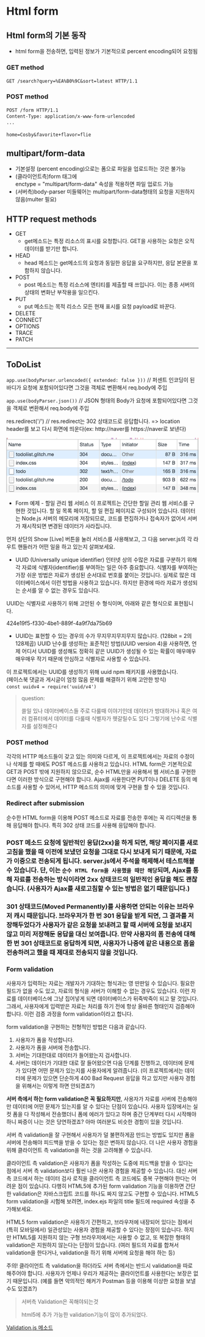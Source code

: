 # Html form

## Html form의 기본 동작

* html form을 전송하면, 입력된 정보가 기본적으로 percent encoding되어 요청됨

### GET method

`GET /search?query=%EA%B0%9C&sort=latest HTTP/1.1`

### POST method

```
POST /form HTTP/1.1
Content-Type: application/x-www-form-urlencoded
...

home=Cosby&favorite+flavor=flie
```

## multipart/form-data

* 기본설정 (percent encoding)으로는 폼으로 파일을 업로드하는 것은 불가능
* (클라이언트측)form 태그에 <Br> enctype = "multipart/form-data" 속성을 적용하면 파일 업로드 가능
* (서버측)body-parser 미들웨어는 multipart/form-data형태의 요청을 지원하지 않음(multer 필요)

## HTTP request methods

* GET
  * get메소드는 특정 리소스의 표시를 요청합니다. GET을 사용하는 요청은 오직 데이터를 받기만 합니다.
* HEAD
  * head 메소드는 get메소드의 요청과 동일한 응답을 요구하지만, 응답 본문을 포함하지 않습니다.
* POST
  * post 메소드는 특정 리소스에 엔티티를 제출할 때 쓰입니다. 이는 종종 서버의 상태의 변화난 부작용을 일으킨다.
* PUT
  * put 메소드는 목적 리소스 모든 현재 표시를 요청 payload로 바꾼다.
* DELETE
* CONNECT
* OPTIONS
* TRACE
* PATCH

---
## ToDoList


`app.use(bodyParser.urlencoded({ extended: false }))` // 퍼센트 인코딩이 된 바디가 요청에 포함되어있다면 그것을 객체로 변환해서 req.body에 주입

`app.use(bodyParser.json())` // JSON 형태의 Body가 요청에 포함되어있다면 그것을 객체로 변환해서 req.body에 주입

res.redirect('/') // res.redirect는 302 상태코드로 응답합니다. => location header를 보고 다시 화면에 띄운다(ex: http://naver를 https://naver로 보낸다)

![redirect](../image/redirect.png)

* Form 예제 - 할일 관리 웹 서비스
이 프로젝트는 간단한 할일 관리 웹 서비스를 구현한 것입니다. 할 일 목록 페이지, 할 일 편집 페이지로 구성되어 있습니다. 데이터는 Node.js 서버의 메모리에 저장되므로, 코드를 편집하거나 접속자가 없어서 서버가 재시작되면 변경된 데이터가 사라집니다.

먼저 상단의 Show [Live] 버튼을 눌러 서비스를 사용해보고, 그 다음 server.js의 각 라우트 핸들러가 어떤 일을 하고 있는지 살펴보세요.

* UUID (Universally unique identifier)
인터넷 상의 수많은 자료를 구분하기 위해 각 자료에 식별자(identifier)를 부여하는 일은 아주 중요합니다. 식별자를 부여하는 가장 쉬운 방법은 자료가 생성된 순서대로 번호를 붙이는 것입니다. 실제로 많은 데이터베이스에서 이런 방법을 사용하고 있습니다. 하지만 환경에 따라 자료가 생성되는 순서를 알 수 없는 경우도 있습니다.

UUID는 식별자로 사용하기 위해 고안된 수 형식이며, 아래와 같은 형식으로 표현됩니다.

424e19f5-f330-4be1-889f-4a9f7da75b69

* UUID는 표현할 수 있는 경우의 수가 무지무지무지무지 많습니다. (128bit = 2의 128제곱) UUID 난수를 생성하는 표준적인 방법(UUID version 4)을 사용하면, 언제 어디서 UUID를 생성해도 정확히 같은 UUID가 생성될 수 있는 확률이 매우매우매우매우 작기 때문에 안심하고 식별자로 사용할 수 있습니다.

이 프로젝트에서는 UUID를 생성하기 위해 uuid npm 패키지를 사용했습니다.<br>
(페이스북 댓글과 게시글이 엄청 많음 문제를 해결하기 위해 고안한 방식)<br>
`const uuidv4 = require('uuid/v4')`

> question:
>
> 쓸일 있나 데이터베이스들 주로 다룰때 이야기인데 데이터가 방대하거나 혹은 여러 컴퓨터에서 데이터를 다룰때 식별자가 헷갈릴수도 있다 그렇기에 난수로 식별자를 설정해준다

### POST method
각각의 HTTP 메소드들이 갖고 있는 의미와 다르게, 이 프로젝트에서는 자료의 수정이나 삭제를 할 때에도 POST 메소드를 사용하고 있습니다. HTML form은 기본적으로 GET과 POST 밖에 지원하지 않으므로, 순수 HTML만을 사용해서 웹 서비스를 구현한다면 이러한 방식으로 구현해야 합니다. Ajax를 사용한다면 PUT이나 DELETE 등의 메소드를 사용할 수 있어서, HTTP 메소드의 의미에 맞게 구현을 할 수 있을 것입니다.

### Redirect after submission
순수한 HTML form을 이용해 POST 메소드로 자료를 전송한 후에는 꼭 리디렉션을 통해 응답해야 합니다. 특히 302 상태 코드를 사용해 응답해야 합니다.

### POST 메소드 요청에 일반적인 응답(2xx)을 하게 되면, 해당 페이지를 새로고침을 했을 때 이전에 보냈던 요청을 그대로 다시 보내게 되기 때문에, 자료가 이중으로 전송되게 됩니다. server.js에서 주석을 해제해서 테스트해볼 수 있습니다. 단, 이는 `순수 HTML form을 사용했을 때만 해당`되며, Ajax를 통해 자료를 전송하는 방식이라면 2xx 상태코드의 일반적인 응답을 해도 괜찮습니다. (사용자가 Ajax를 새로고침할 수 있는 방법은 없기 때문입니다.)

### 301 상태코드(Moved Permanently)를 사용하면 안되는 이유는 브라우저 캐시 때문입니다. 브라우저가 한 번 301 응답을 받게 되면, 그 결과를 저장해두었다가 사용자가 같은 요청을 보내려고 할 때 서버에 요청을 보내지 않고 미리 저장해둔 응답을 대신 보여줍니다. 만약 사용자의 폼 전송에 대해 한 번 301 상태코드로 응답하게 되면, 사용자가 나중에 같은 내용으로 폼을 전송하려고 했을 때 제대로 전송되지 않을 것입니다.

### Form validation

사용자가 입력하는 자료는 개발자가 기대하는 형식과는 영 딴판일 수 있습니다. 필요한 필드가 없을 수도 있고, 자료의 형식을 서버가 이해할 수 없는 경우도 있습니다. 이런 자료를 데이터베이스에 그냥 집어넣게 되면 데이터베이스가 뒤죽박죽이 되고 말 것입니다. 그래서, 사용자에게 입력받은 자료는 처리를 하기 전에 항상 올바른 형태인지 검증해야 합니다. 이런 검증 과정을 form validation이라고 합니다.

form validation을 구현하는 전형적인 방법은 다음과 같습니다.

1. 사용자가 폼을 작성합니다.
2. 사용자가 폼을 서버에 전송합니다.
3. 서버는 기대한대로 데이터가 들어왔는지 검사합니다.
4. 서버는 데이터가 기대한 대로 잘 들어왔으면 다음 단계를 진행하고, 데이터에 문제가 있다면 어떤 문제가 있는지를 사용자에게 알려줍니다. (이 프로젝트에서는 데이터에 문제가 있으면 단순하게 400 Bad Request 응답을 하고 있지만 사용자 경험을 위해서는 이렇게 하면 안되겠죠?)

**서버 측에서 하는 form validation은 꼭 필요하지만**, 사용자가 자료를 서버에 전송해야만 데이터에 어떤 문제가 있는지를 알 수 있다는 단점이 있습니다. 사용자 입장에서는 실컷 폼을 다 작성해서 전송했더니 폼에 에러가 있다고 하며 중간 단계부터 다시 시작해야 하니 짜증이 나는 것은 당연하겠죠? 아마 여러분도 비슷한 경험이 있을 것입니다.

서버 측 validation을 잘 구현해서 사용자가 덜 불편하게끔 만드는 방법도 있지만 폼을 서버에 전송해야 피드백을 받을 수 있다는 점은 변하지 않습니다. 더 나은 사용자 경험을 위해 클라이언트 측 validation을 하는 것을 고려해볼 수 있습니다.

클라이언트 측 validation은 사용자가 폼을 작성하는 도중에 피드백을 받을 수 있다는 점에서 서버 측 validation보다 훨씬 나은 사용자 경험을 제공할 수 있습니다. 대신 서버 측 코드에서 하는 데이터 검사 로직을 클라이언트 측 코드에도 중복 구현해야 한다는 어려운 점이 있습니다. 다행히 HTML5에 추가된 form validation 기능을 이용하면 간단한 validation은 자바스크립트 코드를 하나도 짜지 않고도 구현할 수 있습니다. HTML5 form validation을 시험해 보려면, index.ejs 파일의 title 필드에 required 속성을 추가해보세요.

HTML5 form validation은 사용하기 간편하고, 브라우저에 내장되어 있다는 점에서 (특히 모바일에서) 일관성있는 사용자 경험을 제공할 수 있다는 장점이 있습니다. 하지만 HTML5를 지원하지 않는 구형 브라우저에서는 사용할 수 없고, 또 복잡한 형태의 validation은 지원하지 않는다는 단점이 있습니다. (여러 필드의 자료를 합쳐서 validation을 한다거나, validation을 하기 위해 서버에 요청을 해야 하는 등)

주의! 클라이언트 측 validation을 하더라도 서버 측에서는 반드시 validation을 따로 해주어야 합니다. 사용자가 언제나 우리가 제공하는 클라이언트를 사용한다는 보장은 없기 때문입니다. (예를 들면 악의적인 해커가 Postman 등을 이용해 이상한 요청을 보낼 수도 있겠죠?)

> 서버측 Validation은 꼭해야되는것
>
> html5에 추가 가능한 validation기능이 많이 추가되었다.

[Validation.js 메소드](https://www.npmjs.com/package/validator)
